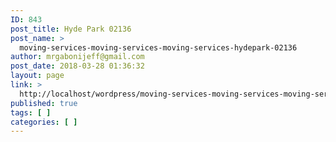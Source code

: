 ```yaml
---
ID: 843
post_title: Hyde Park 02136
post_name: >
  moving-services-moving-services-moving-services-hydepark-02136
author: mrgabonijeff@gmail.com
post_date: 2018-03-28 01:36:32
layout: page
link: >
  http://localhost/wordpress/moving-services-moving-services-moving-services-hydepark-02136/
published: true
tags: [ ]
categories: [ ]
---
```

